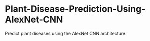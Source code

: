 # Plant-Disease-Prediction-Using-AlexNet-CNN
Predict plant diseases using the AlexNet CNN architecture.
